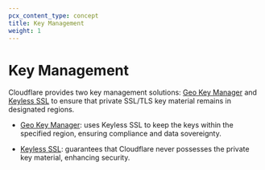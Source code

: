 ```yaml
---
pcx_content_type: concept
title: Key Management
weight: 1
---
```


# Key Management

Cloudflare provides two key management solutions: [Geo Key Manager](/ssl/edge-certificates/custom-certificates#geo-key-manager-private-key-restriction) and [Keyless SSL](/ssl/keyless-ssl/) to ensure that private SSL/TLS key material remains in designated regions.

- [Geo Key Manager](/data-localization/key-management/geo-key-manager/): uses Keyless SSL to keep the keys within the specified region, ensuring compliance and data sovereignty.

- [Keyless SSL](/data-localization/key-management/keyless-ssl/): guarantees that Cloudflare never possesses the private key material, enhancing security.